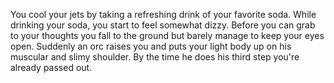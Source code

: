 You cool your jets by taking a refreshing drink of your favorite soda.
While drinking your soda, you start to feel somewhat dizzy. Before you
can grab to your thoughts you fall to the ground but barely  manage to
keep your eyes open. Suddenly an orc raises you and puts your light body up
on his muscular and slimy shoulder. By the time he does his third step
you're already passed out.
